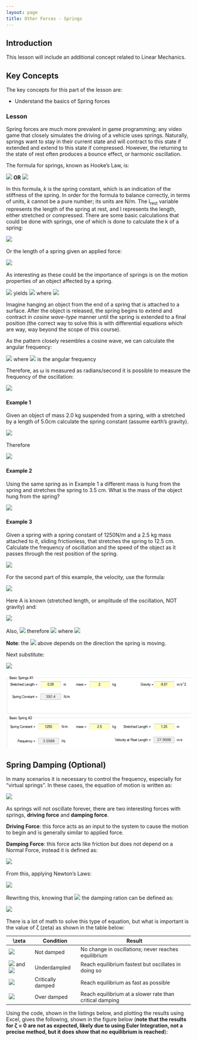 ```yaml
---
layout: page
title: Other Forces - Springs
---
```

## Introduction
This lesson will include an additional concept related to Linear Mechanics.

## Key Concepts
The key concepts for this part of the lesson are:
* Understand the basics of Spring forces

### Lesson
Spring forces are much more prevalent in game programming; any video game that closely simulates the driving of a vehicle uses springs. Naturally, springs want to stay in their current state and will contract to this state if extended and extend to this state if compressed. However, the returning to the state of rest often produces a bounce effect, or harmonic oscillation.

The formula for springs, known as Hooke’s Law, is:

<img src="https://latex.codecogs.com/svg.latex?\large&space;F_r=k(l_{rest}-l)"/> **OR** <img src="https://latex.codecogs.com/svg.latex?\large&space;F=-kx"/>

In this formula, _k_ is the spring constant, which is an indication of the stiffness of the spring. In order for the formula to balance correctly, in terms of units, _k_ cannot be a pure number; its units are N/m. The l<sub>rest</sub> variable represents the length of the spring at rest, and l represents the length, either stretched or compressed. There are some basic calculations that could be done with springs, one of which is done to calculate the k of a spring:

<img src="https://latex.codecogs.com/svg.latex?\large&space;k=\frac{F_r}{l_{rest}-l}"/>

Or the length of a spring given an applied force:

<img src="https://latex.codecogs.com/svg.latex?\large&space;l=l_{rest}-\left(\frac{F_r}{k}\right)"/>

As interesting as these could be the importance of springs is on the motion properties of an object affected by a spring.

<img src="https://latex.codecogs.com/svg.latex?\large&space;F_r=k(l_{rest}-l)"/> yields <img src="https://latex.codecogs.com/svg.latex?\large&space;A(t)=-Kx(t)"/> where <img src="https://latex.codecogs.com/svg.latex?\large&space;K=\frac{k}{m}"/>

Imagine hanging an object from the end of a spring that is attached to a surface. After the object is released, the spring begins to extend and contract in _cosine wave-type_ manner until the spring is extended to a final position (the correct way to solve this is with differential equations which are way, way beyond the scope of this course).

As the pattern closely resembles a cosine wave, we can calculate the angular frequency:

<img src="https://latex.codecogs.com/svg.latex?\large&space;\omega=\sqrt{K}=\sqrt{\frac{k}{m}}"/> where <img src="https://latex.codecogs.com/svg.latex?\large&space;\sqrt{K}"/> is the angular frequency

Therefore, as ω is measured as radians/second it is possible to measure the frequency of the oscillation:

<img src="https://latex.codecogs.com/svg.latex?\large&space;Freq=\frac{\omega}{2\pi}=\frac{\sqrt{K}}{2\pi}=\frac{1}{2\pi}\left(\sqrt{\frac{k}{m}}\right)"/>

#### Example 1
Given an object of mass 2.0 kg suspended from a spring, with a stretched by a length of 5.0cm calculate the spring constant (assume earth’s gravity).

<img src="https://latex.codecogs.com/svg.latex?\large&space;F=mA=-k\Delta{x}"/>

Therefore

<img src="https://latex.codecogs.com/svg.latex?\large&space;k=\frac{-mA}{\Delta{x}}=\frac{-(2)(-9.81)}{0.05}=392.4N/m"/>

#### Example 2
Using the same spring as in Example 1 a different mass is hung from the spring and stretches the spring to 3.5 cm. What is the mass of the object hung from the spring?

<img src="https://latex.codecogs.com/svg.latex?\large&space;m=\frac{-k\Delta{x}}{A}=\frac{-(392.4)(0.035)}{-9.81}=1.4kg"/>

#### Example 3
Given a spring with a spring constant of 1250N/m and a 2.5 kg mass attached to it, sliding frictionless, that stretches the spring to 12.5 cm. Calculate the frequency of oscillation and the speed of the object as it passes through the rest position of the spring.

<img src="https://latex.codecogs.com/svg.latex?\large&space;Freq=\left(\frac{1}{2\pi}\right)\left(\sqrt{\frac{k}{m}}\right)=\left(\frac{1}{2\pi}\right)\left(\sqrt{\frac{1250}{2.5}}\right)\approx{3.5588Hz}"/>

For the second part of this example, the velocity, use the formula:

<img src="https://latex.codecogs.com/svg.latex?\large&space;v(t)=-A\omega{sin(\omega{t}+\theta_o)}"/>

Here A is known (stretched length, or amplitude of the oscillation, NOT gravity) and:

<img src="https://latex.codecogs.com/svg.latex?\large&space;\omega=2\pi{Freq}=\left(\sqrt{\frac{1250}{2.5}}\right)\approx{22.3607rad/s}"/>

Also, <img src="https://latex.codecogs.com/svg.latex?\large&space;sin(\omega{t}+\theta_o)=\pm{1}"/> therefore <img src="https://latex.codecogs.com/svg.latex?\large&space;v(t)=-A\omega"/> where <img src="https://latex.codecogs.com/svg.latex?\large&space;A=\vert{l_{rest}-l}\vert"/>

**Note**: the <img src="https://latex.codecogs.com/svg.latex?\large&space;-A"/> above depends on the direction the spring is moving.

Next substitute:

<img src="https://latex.codecogs.com/svg.latex?\large&space;v(t)=-A\omega=(1.25)\left(\sqrt{\frac{1250}{2.5}}\right)\approx{27.9508m/s}"/>

![springs-math-1](files/springs-math-1.jpg)

## Spring Damping (Optional)
In many scenarios it is necessary to control the frequency, especially for “virtual springs”. In these cases, the equation of motion is written as:

<img src="https://latex.codecogs.com/svg.latex?\large&space;x(t)=Acos(2\pi{Ft}+\theta_o)"/>

As springs will not oscillate forever, there are two interesting forces with springs, **driving force** and **damping force**.

**Driving Force**: this force acts as an input to the system to cause the motion to begin and is generally similar to applied force.

**Damping Force**: this force acts like friction but does not depend on a Normal Force, instead it is defined as:

<img src="https://latex.codecogs.com/svg.latex?\large&space;F_d=-c\dot{x}"/>

From this, applying Newton’s Laws:

<img src="https://latex.codecogs.com/svg.latex?\large&space;\ddot{x}=\frac{F_{net}}{m}=-\frac{k}{m}x-\frac{c}{m}\dot{x}"/>

Rewriting this, knowing that <img src="https://latex.codecogs.com/svg.latex?\large&space;\omega=\sqrt{\frac{k}{m}}"/> the damping ration can be defined as:

<img src="https://latex.codecogs.com/svg.latex?\large&space;\zeta=\frac{c}{2\sqrt{mk}}=\frac{c}{2m\omega_o}"/>

There is a lot of math to solve this type of equation, but what is important is the value of ζ (zeta) as shown in the table below:

\zeta | Condition | Result
------|-----------|-------
<img src="https://latex.codecogs.com/svg.latex?\large&space;= 0"/> | Not damped | No change in oscillations; never reaches equilibrium
<img src="https://latex.codecogs.com/svg.latex?\large&space;>0"/> and <img src="https://latex.codecogs.com/svg.latex?\large&space;<1"/> | Underdampled | Reach equilibrium fastest but oscillates in doing so
<img src="https://latex.codecogs.com/svg.latex?\large&space;= 1"/> | Critically damped | Reach equilibrium as fast as possible
<img src="https://latex.codecogs.com/svg.latex?\large&space;>1"/> | Over damped | Reach equilibrium at a slower rate than critical damping

Using the code, shown in the listings below, and plotting the results using Excel, gives the following, shown in the figure below (**note that the results for ζ = 0 are not as expected, likely due to using Euler Integration, not a precise method, but it does show that no equilibrium is reached**):



